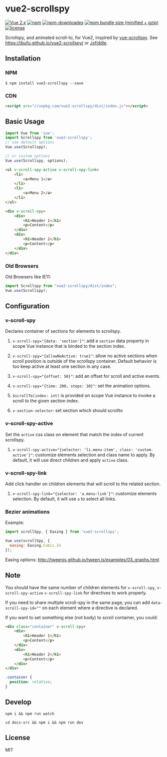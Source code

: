# vue2-scrollspy

[![Vue 2.x](https://img.shields.io/badge/Vue-2.x-brightgreen.svg)](https://vuejs.org/v2/guide/)
[![npm](https://img.shields.io/npm/v/vue2-scrollspy.svg)](https://www.npmjs.com/package/vue2-scrollspy)
[![npm-downloades](https://img.shields.io/npm/dm/vue2-scrollspy.svg)](https://www.npmjs.com/package/vue2-scrollspy)
[![npm bundle size (minified + gzip)](https://img.shields.io/bundlephobia/minzip/vue2-scrollspy.svg)](https://www.npmjs.com/package/vue2-scrollspy)
[![license](https://img.shields.io/github/license/mashape/apistatus.svg)](https://github.com/ibufu/vue2-scrollspy/blob/master/LICENSE)

Scrollspy, and animated scroll-to, for Vue2, inspired by [vue-scrollspy](https://github.com/kvdmolen/vue-scrollspy).
See https://ibufu.github.io/vue2-scrollspy/ or [Jsfiddle](https://jsfiddle.net/ibufu/nw0zczLx/).

## Installation

### NPM
```
$ npm install vue2-scrollspy --save
```

### CDN
```html
<script src="//unpkg.com/vue2-scrollspy/dist/index.js"></script>
```

## Basic Usage
```js
import Vue from 'vue';
import Scrollspy from 'vue2-scrollspy';
// use default options
Vue.use(Scrollspy);

// or custom options
Vue.use(Scrollspy, options);
```

```html
<ul v-scroll-spy-active v-scroll-spy-link>
    <li>
        <a>Menu 1</a>
    </li>
    <li>
        <a>Menu 2</a>
    </li>
</ul>

<div v-scroll-spy>
    <div>
        <h1>Header 1</h1>
        <p>Content</p>
    </div>
    <div>
        <h1>Header 2</h1>
        <p>Content</p>
    </div>
</div>
```

### Old Browsers
Old Browsers like IE11:
```js
import Scrollspy from "vue2-scrollspy/dist/index";
Vue.use(Scrollspy);
```

## Configuration

### **v-scroll-spy**

Declares container of sections for elements to scrollspy.

1. `v-scroll-spy="{data: 'section'}"`: add a `section` data property in scope Vue instance that is binded to the 
section index.

2. `v-scroll-spy="{allowNoActive: true}"`: allow no active sections when scroll position is outside of the scrollspy 
container. Default behavior is too keep active at least one section in any case.

3. `v-scroll-spy="{offset: 50}"`: add an offset for scroll and active events.

4. `v-scroll-spy="{time: 200, steps: 30}"`: set the animation options.

5. `$scrollTo(index: int)` is provided on scope Vue instance to invoke a scroll to the given section index.

6. `v-section-selector`: set section which should scrollto

### **v-scroll-spy-active**

Set the `active` css class on element that match the index of current scrollspy.

1. `v-scroll-spy-active="{selector: 'li.menu-item', class: 'custom-active'}"`: customize elements selection and class 
name to apply. By default, it will use direct children and apply `active` class.

### **v-scroll-spy-link**

Add click handler on children elements that will scroll to the related section.

1. `v-scroll-spy-link="{selector: 'a.menu-link'}"`: customize elements selection. By default, it will use `a` to
select all links.  

### Bezier animations

Example:
```js
import scrollSpy, { Easing } from 'vue2-scrollspy';

Vue.use(scrollSpy, {
  easing: Easing.Cubic.In
});
```
Easing options:
http://tweenjs.github.io/tween.js/examples/03_graphs.html

## Note

You should have the same number of children elements for `v-scroll-spy`, `v-scroll-spy-active` `v-scroll-spy-link` for 
directives to work properly.

If you need to share multiple scroll-spy in the same page, you can add `data-scroll-spy-id=""` on each element where a 
directive is declared.

If you want to set something else (not body) to scroll container, you could:
```html
<div class="container" v-scroll-spy>
    <div>
        <h1>Header 1</h1>
        <p>Content</p>
    </div>
    <div>
        <h1>Header 2</h1>
        <p>Content</p>
    </div>
</div>
```
```css
.container {
  position: relative;
}
```

## Develop
```shell
npm i && npm run watch 
```
```shell
cd docs-src && npm i && npm run dev
```


## License
MIT
